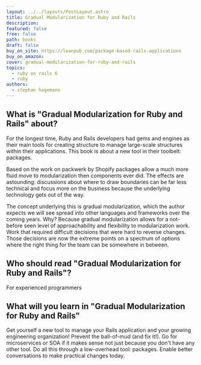 ```yaml
---
layout: ../../layouts/PostLayout.astro
title: Gradual Modularization for Ruby and Rails
description: 
featured: false
free: false
path: books
draft: false
buy_on_site: https://leanpub.com/package-based-rails-applications
buy_on_amazon:
cover: gradual-modularization-for-ruby-and-rails
topics:
  - ruby on rails 6
  - ruby
authors:
  - stephan hagemann
---
```


## What is "Gradual Modularization for Ruby and Rails" about?
For the longest time, Ruby and Rails developers had gems and engines as their main tools for creating structure to manage large-scale structures within their applications. This book is about a new tool in their toolbelt: packages.

Based on the work on packwerk by Shopify packages allow a much more fluid move to modularization then components ever did. The effects are astounding: discussions about where to draw boundaries can be far less technical and focus more on the business because the underlying technology gets out of the way.

The concept underlying this is gradual modularization, which the author expects we will see spread into other languages and frameworks over the coming years. Why? Because gradual modularization allows for a not-before seen level of approachability and flexibility to modularization work. Work that required difficult decisions that were hard to reverse changes. Those decisions are now the extreme points on a spectrum of options where the right thing for the team can be somewhere in between.

## Who should read "Gradual Modularization for Ruby and Rails"?
For experienced programmers

## What will you learn in "Gradual Modularization for Ruby and Rails"
Get yourself a new tool to manage your Rails application and your growing engineering organization! Prevent the ball-of-mud (and fix it!). Go for microservices or SOA if it makes sense not just because you don't have any other tool. Do all this through a low-overhead tool: packages. Enable better conversations to make practical changes today.


